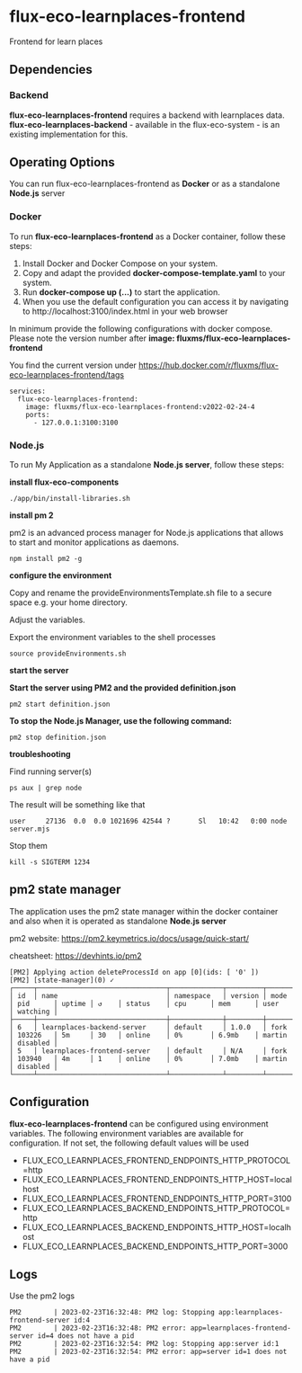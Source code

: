 # flux-eco-learnplaces-frontend

Frontend for learn places

## Dependencies
### Backend
**flux-eco-learnplaces-frontend** requires a backend with learnplaces data. **flux-eco-learnplaces-backend** - available in the flux-eco-system -
is an existing implementation for this.

## Operating Options

You can run flux-eco-learnplaces-frontend as **Docker** or as a standalone **Node.js** server

### Docker
To run **flux-eco-learnplaces-frontend** as a Docker container, follow these steps:
1. Install Docker and Docker Compose on your system.
2. Copy and adapt the provided **docker-compose-template.yaml** to your system.
3. Run **docker-compose up (...)** to start the application. 
4. When you use the default configuration you can access it by navigating to http://localhost:3100/index.html in your web browser

In minimum provide the following configurations with docker compose. Please note the version number after **image: fluxms/flux-eco-learnplaces-frontend**

You find the current version under https://hub.docker.com/r/fluxms/flux-eco-learnplaces-frontend/tags

```
services:
  flux-eco-learnplaces-frontend:
    image: fluxms/flux-eco-learnplaces-frontend:v2022-02-24-4
    ports:
      - 127.0.0.1:3100:3100
```

### Node.js
To run My Application as a standalone **Node.js server**, follow these steps:

**install flux-eco-components**
```
./app/bin/install-libraries.sh
```

**install pm 2**

pm2 is an advanced process manager for Node.js applications that allows to start and monitor applications as daemons.

```    
npm install pm2 -g 
```

**configure the environment**

Copy and rename the provideEnvironmentsTemplate.sh file to a secure space e.g. your home directory.

Adjust the variables.

Export the environment variables to the shell processes

```
source provideEnvironments.sh
```

**start the server**

**Start the server using PM2 and the provided definition.json**

```
pm2 start definition.json
```

**To stop the Node.js Manager, use the following command:**

```
pm2 stop definition.json
```

**troubleshooting**


Find running server(s)
```
ps aux | grep node
```

The result will be something like that
```
user     27136  0.0  0.0 1021696 42544 ?       Sl   10:42   0:00 node server.mjs
```

Stop them
```
kill -s SIGTERM 1234
```

## pm2 state manager
The application uses the pm2 state manager within the docker container and also when it is operated
as standalone **Node.js server**

pm2 website: https://pm2.keymetrics.io/docs/usage/quick-start/

cheatsheet: https://devhints.io/pm2

``` shell
[PM2] Applying action deleteProcessId on app [0](ids: [ '0' ])
[PM2] [state-manager](0) ✓
┌─────┬────────────────────────────────┬─────────────┬─────────┬─────────┬──────────┬────────┬──────┬───────────┬──────────┬──────────┬──────────┬──────────┐
│ id  │ name                           │ namespace   │ version │ mode    │ pid      │ uptime │ ↺    │ status    │ cpu      │ mem      │ user     │ watching │
├─────┼────────────────────────────────┼─────────────┼─────────┼─────────┼──────────┼────────┼──────┼───────────┼──────────┼──────────┼──────────┼──────────┤
│ 6   │ learnplaces-backend-server     │ default     │ 1.0.0   │ fork    │ 103226   │ 5m     │ 30   │ online    │ 0%       │ 6.9mb    │ martin   │ disabled │
│ 5   │ learnplaces-frontend-server    │ default     │ N/A     │ fork    │ 103940   │ 4m     │ 1    │ online    │ 0%       │ 7.0mb    │ martin   │ disabled │
└─────┴────────────────────────────────┴─────────────┴─────────┴─────────┴──────────┴────────┴──────┴───────────┴──────────┴──────────┴──────────┴──────────┘
```

## Configuration

**flux-eco-learnplaces-frontend** can be configured using environment variables. The following environment variables are available 
for configuration. If not set, the following default values will be used
- FLUX_ECO_LEARNPLACES_FRONTEND_ENDPOINTS_HTTP_PROTOCOL=http
- FLUX_ECO_LEARNPLACES_FRONTEND_ENDPOINTS_HTTP_HOST=localhost
- FLUX_ECO_LEARNPLACES_FRONTEND_ENDPOINTS_HTTP_PORT=3100
- FLUX_ECO_LEARNPLACES_BACKEND_ENDPOINTS_HTTP_PROTOCOL=http
- FLUX_ECO_LEARNPLACES_BACKEND_ENDPOINTS_HTTP_HOST=localhost
- FLUX_ECO_LEARNPLACES_BACKEND_ENDPOINTS_HTTP_PORT=3000

## Logs

Use the pm2 logs
``` shell
PM2        | 2023-02-23T16:32:48: PM2 log: Stopping app:learnplaces-frontend-server id:4
PM2        | 2023-02-23T16:32:48: PM2 error: app=learnplaces-frontend-server id=4 does not have a pid
PM2        | 2023-02-23T16:32:54: PM2 log: Stopping app:server id:1
PM2        | 2023-02-23T16:32:54: PM2 error: app=server id=1 does not have a pid

```
